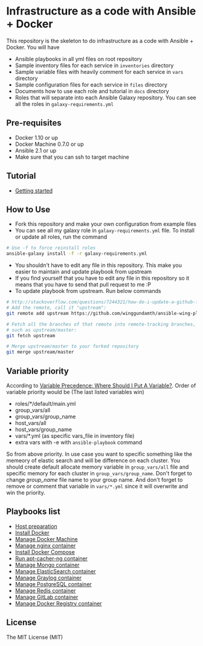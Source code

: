 Infrastructure as a code with Ansible + Docker
===========================================================================

This repository is the skeleton to do infrastructure as a code with Ansible + Docker. You will have
- Ansible playbooks in all yml files on root repository
- Sample inventory files for each service in ```inventories``` directory
- Sample variable files with heavily comment for each service in ```vars``` directory
- Sample configuration files for each service in ```files``` directory
- Documents how to use each role and tutorial in ```docs``` directory
- Roles that will separate into each Ansible Galaxy repository. You can see all the roles in ```galaxy-requirements.yml```

Pre-requisites
---------------------------------------------------------------------------

- Docker 1.10 or up
- Docker Machine 0.7.0 or up
- Ansible 2.1 or up
- Make sure that you can ssh to target machine

Tutorial
---------------------------------------------------------------------------

- [Getting started](docs/tutorials/01_getting_started.md)

How to Use
---------------------------------------------------------------------------

- Fork this repository and make your own configuration from example files
- You can see all my galaxy role in ```galaxy-requirements.yml``` file. To install or update all roles, run the command

```bash
# Use -f to force reinstall roles
ansible-galaxy install -f -r galaxy-requirements.yml
```

- You shouldn't have to edit any file in this repository. This make you easier to maintain and update playbook from upstream
- If you find yourself that you have to edit any file in this repository so it means that you have to send that pull request to me :P
- To update playbook from upstream. Run below commands

```bash
# http://stackoverflow.com/questions/7244321/how-do-i-update-a-github-forked-repository
# Add the remote, call it "upstream":
git remote add upstream https://github.com/winggundamth/ansible-wing-playbook.git

# Fetch all the branches of that remote into remote-tracking branches,
# such as upstream/master:
git fetch upstream

# Merge upstream/master to your forked repository
git merge upstream/master
```

Variable priority
---------------------------------------------------------------------------

According to [Variable Precedence: Where Should I Put A Variable?](http://docs.ansible.com/ansible/playbooks_variables.html#variable-precedence-where-should-i-put-a-variable). Order of variable priority would be (The last listed variables win)

- roles/*/default/main.yml
- group_vars/all
- group_vars/group_name
- host_vars/all
- host_vars/group_name
- vars/*.yml (as specific vars_file in inventory file)
- extra vars with -e with ```ansible-playbook``` command

So from above priority. In use case you want to specific something like the memeory of elastic search and will be difference on each cluster. You should create default allocate memory variable in ```group_vars/all``` file and specific memory for each cluster in ```group_vars/group_name```. Don't forget to change *group_name* file name to your group name. And don't forget to remove or comment that variable in ```vars/*.yml``` since it will overwrite and win the priority.

Playbooks list
---------------------------------------------------------------------------

- [Host preparation](docs/host_preparation.md)
- [Install Docker](docs/install_docker.md)
- [Manage Docker Machine](docs/docker_machine.md)
- [Manage nginx container](docs/nginx_container.md)
- [Install Docker Compose](docs/docker_compose.md)
- [Run apt-cacher-ng container](docs/apt_cacher_ng_container.md)
- [Manage Mongo container](docs/mongo_container.md)
- [Manage ElasticSearch container](docs/elasticsearch_container.md)
- [Manage Graylog container](docs/graylog_container.md)
- [Manage PostgreSQL container](docs/postgresql_container.md)
- [Manage Redis container](docs/redis_container.md)
- [Manage GitLab container](docs/gitlab_container.md)
- [Manage Docker Registry container](docs/docker_registry_container.md)

License
-------

The MIT License (MIT)
